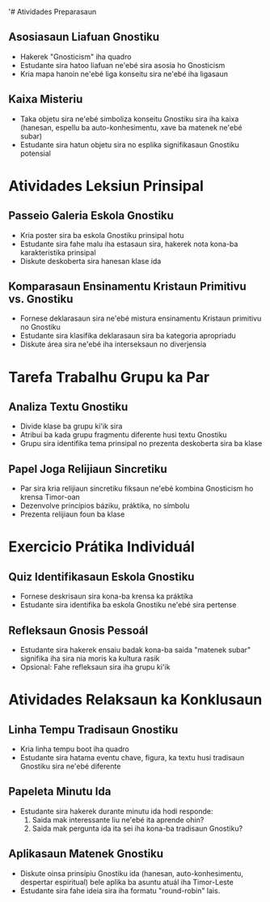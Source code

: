 '# Atividades Preparasaun

## Asosiasaun Liafuan Gnostiku
- Hakerek "Gnosticism" iha quadro
- Estudante sira hatoo liafuan ne'ebé sira asosia ho Gnosticism
- Kria mapa hanoin ne'ebé liga konseitu sira ne'ebé iha ligasaun

## Kaixa Misteriu
- Taka objetu sira ne'ebé simboliza konseitu Gnostiku sira iha kaixa (hanesan, espellu ba auto-konhesimentu, xave ba matenek ne'ebé subar)
- Estudante sira hatun objetu sira no esplika signifikasaun Gnostiku potensial

# Atividades Leksiun Prinsipal

## Passeio Galeria Eskola Gnostiku
- Kria poster sira ba eskola Gnostiku prinsipal hotu
- Estudante sira fahe malu iha estasaun sira, hakerek nota kona-ba karakteristika prinsipal
- Diskute deskoberta sira hanesan klase ida

## Komparasaun Ensinamentu Kristaun Primitivu vs. Gnostiku
- Fornese deklarasaun sira ne'ebé mistura ensinamentu Kristaun primitivu no Gnostiku
- Estudante sira klasifika deklarasaun sira ba kategoria apropriadu
- Diskute área sira ne'ebé iha interseksaun no diverjensia

# Tarefa Trabalhu Grupu ka Par

## Analiza Textu Gnostiku
- Divide klase ba grupu ki'ik sira
- Atribui ba kada grupu fragmentu diferente husi textu Gnostiku
- Grupu sira identifika tema prinsipal no prezenta deskoberta sira ba klase

## Papel Joga Relijiaun Sincretiku
- Par sira kria relijiaun sincretiku fiksaun ne'ebé kombina Gnosticism ho krensa Timor-oan
- Dezenvolve princípios báziku, práktika, no símbolu
- Prezenta relijiaun foun ba klase

# Exercicio Prátika Individuál

## Quiz Identifikasaun Eskola Gnostiku
- Fornese deskrisaun sira kona-ba krensa ka práktika
- Estudante sira identifika ba eskola Gnostiku ne'ebé sira pertense

## Refleksaun Gnosis Pessoál
- Estudante sira hakerek ensaiu badak kona-ba saida "matenek subar" signifika iha sira nia moris ka kultura rasik
- Opsional: Fahe refleksaun sira iha grupu ki'ik

# Atividades Relaksaun ka Konklusaun

## Linha Tempu Tradisaun Gnostiku
- Kria linha tempu boot iha quadro
- Estudante sira hatama eventu chave, figura, ka textu husi tradisaun Gnostiku sira ne'ebé diferente

## Papeleta Minutu Ida
- Estudante sira hakerek durante minutu ida hodi responde:
  1. Saida mak interessante liu ne'ebé ita aprende ohin?
  2. Saida mak pergunta ida ita sei iha kona-ba tradisaun Gnostiku?

## Aplikasaun Matenek Gnostiku
- Diskute oinsa prinsípiu Gnostiku ida (hanesan, auto-konhesimentu, despertar espiritual) bele aplika ba asuntu atuál iha Timor-Leste
- Estudante sira fahe ideia sira iha formatu "round-robin" lais.